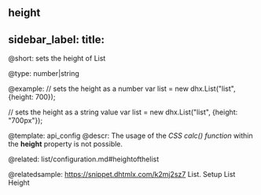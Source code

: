 height
---
sidebar_label: 
title: 
---          

@short: 
sets the height of List




@type: number|string

@example: 
// sets the height as a number
var list = new dhx.List("list", {height: 700});

// sets the height as a string value
var list = new dhx.List("list", {height: "700px"});


@template:	api_config
@descr: 
The usage of the *CSS calc() function* within the **height** property is not possible.


@related: list/configuration.md#heightofthelist

@relatedsample: https://snippet.dhtmlx.com/k2mj2sz7	List. Setup List Height